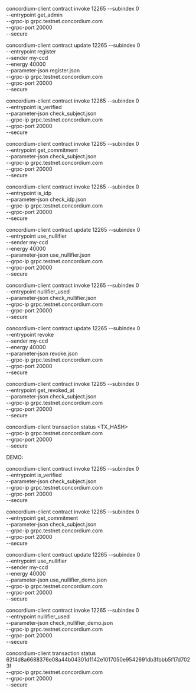 concordium-client contract invoke 12265 --subindex 0 \
  --entrypoint get_admin \
  --grpc-ip grpc.testnet.concordium.com \
  --grpc-port 20000 \
  --secure

  concordium-client contract update 12265 --subindex 0 \
  --entrypoint register \
  --sender my-ccd \
  --energy 40000 \
  --parameter-json register.json \
  --grpc-ip grpc.testnet.concordium.com \
  --grpc-port 20000 \
  --secure


  concordium-client contract invoke 12265 --subindex 0 \
  --entrypoint is_verified \
  --parameter-json check_subject.json \
  --grpc-ip grpc.testnet.concordium.com \
  --grpc-port 20000 \
  --secure


  concordium-client contract invoke 12265 --subindex 0 \
  --entrypoint get_commitment \
  --parameter-json check_subject.json \
  --grpc-ip grpc.testnet.concordium.com \
  --grpc-port 20000 \
  --secure


  concordium-client contract invoke 12265 --subindex 0 \
  --entrypoint is_idp \
  --parameter-json check_idp.json \
  --grpc-ip grpc.testnet.concordium.com \
  --grpc-port 20000 \
  --secure


  concordium-client contract update 12265 --subindex 0 \
  --entrypoint use_nullifier \
  --sender my-ccd \
  --energy 40000 \
  --parameter-json use_nullifier.json \
  --grpc-ip grpc.testnet.concordium.com \
  --grpc-port 20000 \
  --secure


  concordium-client contract invoke 12265 --subindex 0 \
  --entrypoint nullifier_used \
  --parameter-json check_nullifier.json \
  --grpc-ip grpc.testnet.concordium.com \
  --grpc-port 20000 \
  --secure


  concordium-client contract update 12265 --subindex 0 \
  --entrypoint revoke \
  --sender my-ccd \
  --energy 40000 \
  --parameter-json revoke.json \
  --grpc-ip grpc.testnet.concordium.com \
  --grpc-port 20000 \
  --secure


  concordium-client contract invoke 12265 --subindex 0 \
  --entrypoint get_revoked_at \
  --parameter-json check_subject.json \
  --grpc-ip grpc.testnet.concordium.com \
  --grpc-port 20000 \
  --secure


  concordium-client transaction status <TX_HASH> \
  --grpc-ip grpc.testnet.concordium.com \
  --grpc-port 20000 \
  --secure



  DEMO:




  concordium-client contract invoke 12265 --subindex 0 \
  --entrypoint is_verified \
  --parameter-json check_subject.json \
  --grpc-ip grpc.testnet.concordium.com \
  --grpc-port 20000 \
  --secure


  concordium-client contract invoke 12265 --subindex 0 \
  --entrypoint get_commitment \
  --parameter-json check_subject.json \
  --grpc-ip grpc.testnet.concordium.com \
  --grpc-port 20000 \
  --secure


  concordium-client contract update 12265 --subindex 0 \
  --entrypoint use_nullifier \
  --sender my-ccd \
  --energy 40000 \
  --parameter-json use_nullifier_demo.json \
  --grpc-ip grpc.testnet.concordium.com \
  --grpc-port 20000 \
  --secure



  concordium-client contract invoke 12265 --subindex 0 \
  --entrypoint nullifier_used \
  --parameter-json check_nullifier_demo.json \
  --grpc-ip grpc.testnet.concordium.com \
  --grpc-port 20000 \
  --secure



  concordium-client transaction status 62f4d8a6688376e08a44b04301d1142e1017050e9542691db3fbbb5f17d7023f \
  --grpc-ip grpc.testnet.concordium.com \
  --grpc-port 20000 \
  --secure